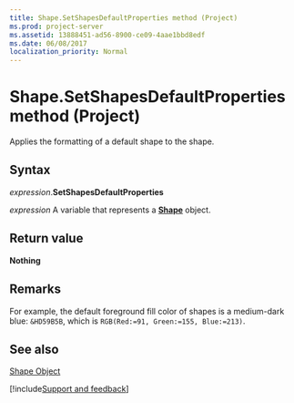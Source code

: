 ```yaml
---
title: Shape.SetShapesDefaultProperties method (Project)
ms.prod: project-server
ms.assetid: 13888451-ad56-8900-ce09-4aae1bbd8edf
ms.date: 06/08/2017
localization_priority: Normal
---
```



# Shape.SetShapesDefaultProperties method (Project)
Applies the formatting of a default shape to the shape.

## Syntax

_expression_.**SetShapesDefaultProperties**

_expression_ A variable that represents a **[Shape](Project.Shape.md)** object.


## Return value

 **Nothing**


## Remarks

For example, the default foreground fill color of shapes is a medium-dark blue:  `&HD59B5B`, which is  `RGB(Red:=91, Green:=155, Blue:=213)`.


## See also


[Shape Object](Project.shape.md)

[!include[Support and feedback](~/includes/feedback-boilerplate.md)]